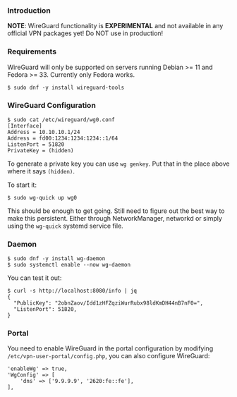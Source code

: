 ### Introduction

**NOTE**: WireGuard functionality is **EXPERIMENTAL** and not available in 
any official VPN packages yet! Do NOT use in production!

### Requirements

WireGuard will only be supported on servers running Debian >= 11 and 
Fedora >= 33. Currently only Fedora works.

```
$ sudo dnf -y install wireguard-tools
```

### WireGuard Configuration

```
$ sudo cat /etc/wireguard/wg0.conf
[Interface]
Address = 10.10.10.1/24
Address = fd00:1234:1234:1234::1/64
ListenPort = 51820
PrivateKey = (hidden)
```

To generate a private key you can use `wg genkey`. Put that in the place above
where it says `(hidden)`.

To start it:

```
$ sudo wg-quick up wg0
```

This should be enough to get going. Still need to figure out the best way to 
make this persistent. Either through NetworkManager, networkd or simply using
the `wg-quick` systemd service file.

### Daemon

```
$ sudo dnf -y install wg-daemon
$ sudo systemctl enable --now wg-daemon
```

You can test it out:

```
$ curl -s http://localhost:8080/info | jq
{
  "PublicKey": "2obnZaov/Idd1zHFZqziWurRubx98ldKmDH44nB7nF0=",
  "ListenPort": 51820,
}
```

### Portal

You need to enable WireGuard in the portal configuration by modifying 
`/etc/vpn-user-portal/config.php`, you can also configure WireGuard:

```
'enableWg' => true,
'WgConfig' => [
    'dns' => ['9.9.9.9', '2620:fe::fe'],
],
```
